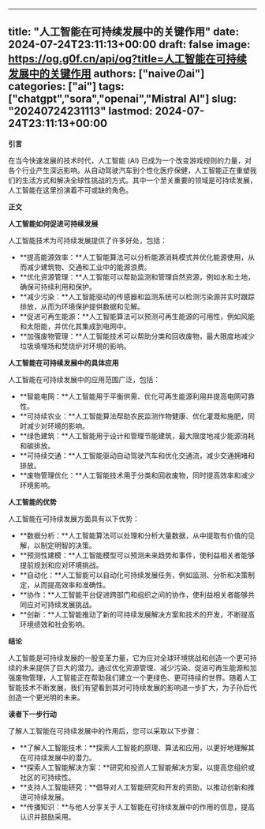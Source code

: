 
---
title: "人工智能在可持续发展中的关键作用"
date: 2024-07-24T23:11:13+00:00
draft: false
image: https://og.g0f.cn/api/og?title=人工智能在可持续发展中的关键作用
authors: ["naiveのai"]
categories: ["ai"]
tags: ["chatgpt","sora","openai","Mistral AI"]
slug: "20240724231113"
lastmod: 2024-07-24T23:11:13+00:00
---
**引言**

在当今快速发展的技术时代，人工智能 (AI) 已成为一个改变游戏规则的力量，对各个行业产生深远影响。从自动驾驶汽车到个性化医疗保健，人工智能正在重塑我们的生活方式和解决全球性挑战的方式。其中一个至关重要的领域是可持续发展，人工智能在这里扮演着不可或缺的角色。

**正文**

**人工智能如何促进可持续发展**

人工智能技术为可持续发展提供了许多好处，包括：

- **提高能源效率：**人工智能算法可以分析能源消耗模式并优化能源使用，从而减少建筑物、交通和工业中的能源浪费。
- **优化资源管理：**人工智能可以帮助监测和管理自然资源，例如水和土地，确保可持续利用和保护。
- **减少污染：**人工智能驱动的传感器和监测系统可以检测污染源并实时跟踪排放，从而为环境保护提供数据和见解。
- **促进可再生能源：**人工智能算法可以预测可再生能源的可用性，例如风能和太阳能，并优化其集成到电网中。
- **加强废物管理：**人工智能技术可以帮助分类和回收废物，最大限度地减少垃圾填埋场和焚烧炉对环境的影响。

**人工智能在可持续发展中的具体应用**

人工智能在可持续发展中的应用范围广泛，包括：

- **智能电网：**人工智能用于平衡供需、优化可再生能源利用并提高电网可靠性。
- **可持续农业：**人工智能算法帮助农民监测作物健康、优化灌溉和施肥，同时减少对环境的影响。
- **绿色建筑：**人工智能用于设计和管理节能建筑，最大限度地减少能源消耗和碳排放。
- **可持续交通：**人工智能驱动自动驾驶汽车和优化交通流，减少交通拥堵和排放。
- **废物管理优化：**人工智能技术用于分类和回收废物，同时提高效率和减少环境影响。

**人工智能的优势**

人工智能在可持续发展方面具有以下优势：

- **数据分析：**人工智能算法可以处理和分析大量数据，从中提取有价值的见解，以制定明智的决策。
- **预测性建模：**人工智能模型可以预测未来趋势和事件，使利益相关者能够提前规划和应对环境挑战。
- **自动化：**人工智能可以自动化可持续发展任务，例如监测、分析和决策制定，从而提高效率和准确性。
- **协作：**人工智能平台促进跨部门和组织之间的协作，使利益相关者能够共同应对可持续发展挑战。
- **创新：**人工智能推动了新的可持续发展解决方案和技术的开发，不断提高环境绩效和社会影响。

**结论**

人工智能是可持续发展的一股变革力量，它为应对全球环境挑战和创造一个更可持续的未来提供了巨大的潜力。通过优化资源管理、减少污染、促进可再生能源和加强废物管理，人工智能正在帮助我们建立一个更绿色、更可持续的世界。随着人工智能技术不断发展，我们有望看到其对可持续发展的影响进一步扩大，为子孙后代创造一个更光明的未来。

**读者下一步行动**

了解人工智能在可持续发展中的作用后，您可以采取以下步骤：

- **了解人工智能技术：**探索人工智能的原理、算法和应用，以更好地理解其在可持续发展中的潜力。
- **探索人工智能解决方案：**研究和投资人工智能解决方案，以提高您组织或社区的可持续性。
- **支持人工智能研究：**倡导对人工智能研究和开发的资助，以推动创新和推进可持续发展。
- **传播知识：**与他人分享关于人工智能在可持续发展中的作用的信息，提高认识并鼓励采用。